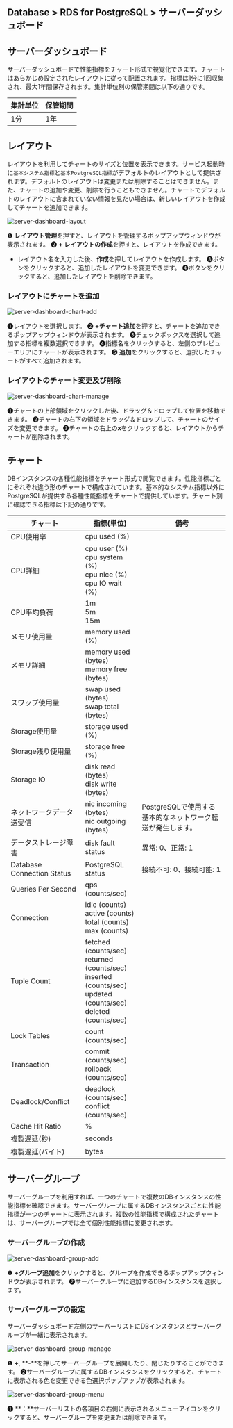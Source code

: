 ## Database > RDS for PostgreSQL > サーバーダッシュボード

## サーバーダッシュボード

サーバーダッシュボードで性能指標をチャート形式で視覚化できます。チャートはあらかじめ設定されたレイアウトに従って配置されます。指標は1分に1回収集され、最大1年間保存されます。集計単位別の保管期間は以下の通りです。

| 集計単位 | 保管期間 |
|-------|-------|
| 1分  | 1年  |

## レイアウト

レイアウトを利用してチャートのサイズと位置を表示できます。サービス起動時に`基本システム指標`と`基本PostgreSQL指標`がデフォルトのレイアウトとして提供されます。デフォルトのレイアウトは変更または削除することはできません。また、チャートの追加や変更、削除を行うこともできません。チャートでデフォルトのレイアウトに含まれていない情報を見たい場合は、新しいレイアウトを作成してチャートを追加できます。

![server-dashboard-layout](https://static-station.ngoic.com/v1/AUTH_c8bd5293535a46f8bc6705b349f67ea3/cdn/prod_rds_postgres/20240813/server-dashboard-layout-ja.png)

❶ **レイアウト管理**を押すと、レイアウトを管理するポップアップウィンドウが表示されます。
❷ **+ レイアウトの作成**を押すと、レイアウトを作成できます。
- レイアウト名を入力した後、**作成**を押してレイアウトを作成します。
❸ボタンをクリックすると、追加したレイアウトを変更できます。
❹ボタンをクリックすると、追加したレイアウトを削除できます。

### レイアウトにチャートを追加

![server-dashboard-chart-add](https://static-station.ngoic.com/v1/AUTH_c8bd5293535a46f8bc6705b349f67ea3/cdn/prod_rds_postgres/20240813/server-dashboard-chart-add-ja.png)

❶レイアウトを選択します。
❷ **+チャート追加**を押すと、チャートを追加できるポップアップウィンドウが表示されます。
❸チェックボックスを選択して追加する指標を複数選択できます。
❹指標名をクリックすると、左側のプレビューエリアにチャートが表示されます。
❺ **追加**をクリックすると、選択したチャートがすべて追加されます。

### レイアウトのチャート変更及び削除

![server-dashboard-chart-manage](https://static-station.ngoic.com/v1/AUTH_c8bd5293535a46f8bc6705b349f67ea3/cdn/prod_rds_postgres/20240813/server-dashboard-chart-manage-ja.png)

❶チャートの上部領域をクリックした後、ドラッグ＆ドロップして位置を移動できます。
❷チャートの右下の領域をドラッグ＆ドロップして、チャートのサイズを変更できます。
❸チャートの右上の**x**をクリックすると、レイアウトからチャートが削除されます。

## チャート

DBインスタンスの各種性能指標をチャート形式で閲覧できます。性能指標ごとにそれぞれ違う形のチャートで構成されています。基本的なシステム指標以外にPostgreSQLが提供する各種性能指標をチャートで提供しています。チャート別に確認できる指標は下記の通りです。

| チャート                       | 指標(単位)                                                                                                                     | 備考                                 |
|----------------------------|----------------------------------------------------------------------------------------------------------------------------|------------------------------------|
| CPU使用率                     | cpu used (%)                                                                                                               |                                    |
| CPU詳細                      | cpu user (%)<br/>cpu system (%)<br/>cpu nice (%)<br/>cpu IO wait (%)                                                       |                                    |
| CPU平均負荷                    | 1m<br/>5m<br/>15m                                                                                                          |                                    |
| メモリ使用量                     | memory used (%)                                                                                                            |                                    |
| メモリ詳細                      | memory used (bytes)<br/>memory free (bytes)                                                                                |                                    |
| スワップ使用量                    | swap used (bytes)<br> swap total (bytes)                                                                                   |                                    |
| Storage使用量                 | storage used (%)                                                                                                           |                                    |
| Storage残り使用量               | storage free (%)                                                                                                           |                                    |
| Storage IO                 | disk read (bytes)<br> disk write (bytes)                                                                                   |                                    |
| ネットワークデータ送受信               | nic incoming (bytes)<br> nic outgoing (bytes)                                                                              | PostgreSQLで使用する基本的なネットワーク転送が発生します。 |
| データストレージ障害                 | disk fault status                                                                                                          | 異常: 0、正常: 1                        |
| Database Connection Status | PostgreSQL status                                                                                                          | 接続不可: 0、接続可能: 1                    |
| Queries Per Second         | qps (counts/sec)                                                                                                           |                                    |
| Connection                 | idle (counts)<br/>active (counts)<br/>total (counts)<br/>max (counts)                                                      |                                    |
| Tuple Count                | fetched (counts/sec)<br/>returned (counts/sec)<br/>inserted (counts/sec)<br/>updated (counts/sec)<br/>deleted (counts/sec) |                                    |
| Lock Tables                | count (counts/sec)                                                                                                         |                                    |
| Transaction                | commit (counts/sec)<br/>rollback (counts/sec)                                                                              |                                    |
| Deadlock/Conflict          | deadlock (counts/sec)<br/>conflict (counts/sec)                                                                            |                                    |
| Cache Hit Ratio            | %                                                                                                                          |                                    |
| 複製遅延(秒)                    | seconds                                                                                                                    |                                    |
| 複製遅延(バイト)                  | bytes                                                                                                                      |                                    |

## サーバーグループ

サーバーグループを利用すれば、一つのチャートで複数のDBインスタンスの性能指標を確認できます。サーバーグループに属するDBインスタンスごとに性能指標が一つのチャートに表示されます。複数の性能指標で構成されたチャートは、サーバーグループでは全て個別性能指標に変更されます。

### サーバーグループの作成

![server-dashboard-group-add](https://static-station.ngoic.com/v1/AUTH_c8bd5293535a46f8bc6705b349f67ea3/cdn/prod_rds_postgres/20240813/server-dashboard-group-add-ja.png)

❶ **+グループ追加**をクリックすると、グループを作成できるポップアップウィンドウが表示されます。
❷サーバーグループに追加するDBインスタンスを選択します。

### サーバーグループの設定

サーバーダッシュボード左側のサーバーリストにDBインスタンスとサーバーグループが一緒に表示されます。

![server-dashboard-group-manage](https://static-station.ngoic.com/v1/AUTH_c8bd5293535a46f8bc6705b349f67ea3/cdn/prod_rds_postgres/20240611/server-dashboard-group-manage-ja.png)

❶ **+**, **-**を押してサーバーグループを展開したり、閉じたりすることができます。
❷サーバーグループに属するDBインスタンスをクリックすると、チャートに表示される色を変更できる色選択ポップアップが表示されます。

![server-dashboard-group-menu](https://static-station.ngoic.com/v1/AUTH_c8bd5293535a46f8bc6705b349f67ea3/cdn/prod_rds_postgres/20240611/server-dashboard-group-menu-ja.png)

❶ **：**サーバーリストの各項目の右側に表示されるメニューアイコンをクリックすると、サーバーグループを変更または削除できます。
